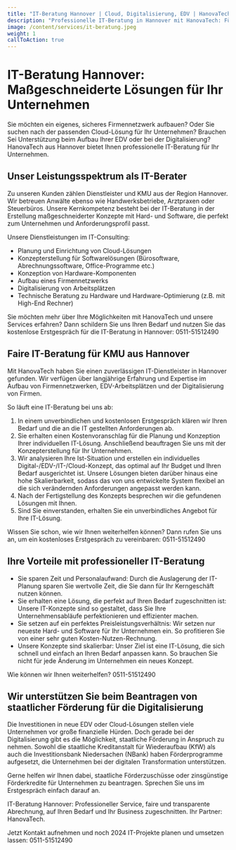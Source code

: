 ```yaml
---
title: "IT-Beratung Hannover | Cloud, Digitalisierung, EDV | HanovaTech"
description: "Professionelle IT-Beratung in Hannover mit HanovaTech: Für KMU. Individuelle Konzepte für Cloud, Digitalisierung, Netzwerk und EDV. 051151512490"
image: /content/services/it-beratung.jpeg
weight: 1
callToAction: true
---
```


# IT-Beratung Hannover: Maßgeschneiderte Lösungen für Ihr Unternehmen
Sie möchten ein eigenes, sicheres Firmennetzwerk aufbauen? Oder Sie suchen nach der passenden Cloud-Lösung für Ihr Unternehmen? Brauchen Sei Unterstützung beim Aufbau Ihrer EDV oder bei der Digitalisierung? HanovaTech aus Hannover bietet Ihnen professionelle IT-Beratung für Ihr Unternehmen. 

## Unser Leistungsspektrum als IT-Berater

Zu unseren Kunden zählen Dienstleister und KMU aus der Region Hannover. Wir betreuen Anwälte ebenso wie Handwerksbetriebe, Arztpraxen oder Steuerbüros. Unsere Kernkompetenz besteht bei der IT-Beratung in der Erstellung maßgeschneiderter Konzepte mit Hard- und Software, die perfekt zum Unternehmen und Anforderungsprofil passt. 

Unsere Dienstleistungen im IT-Consulting:

- Planung und Einrichtung von Cloud-Lösungen
- Konzepterstellung für Softwarelösungen (Bürosoftware, Abrechnungssoftware, Office-Programme etc.)
- Konzeption von Hardware-Komponenten
- Aufbau eines Firmennetzwerks
- Digitalisierung von Arbeitsplätzen
- Technische Beratung zu Hardware und Hardware-Optimierung (z.B. mit High-End Rechner)

Sie möchten mehr über Ihre Möglichkeiten mit HanovaTech und unsere Services erfahren? Dann schildern Sie uns Ihren Bedarf und nutzen Sie das kostenlose Erstgespräch für die IT-Beratung in Hannover: 0511-51512490

## Faire IT-Beratung für KMU aus Hannover
Mit HanovaTech haben Sie einen zuverlässigen IT-Dienstleister in Hannover gefunden. Wir verfügen über langjährige Erfahrung und Expertise im Aufbau von Firmennetzwerken, EDV-Arbeitsplätzen und der Digitalisierung von Firmen.

So läuft eine IT-Beratung bei uns ab:
1.	In einem unverbindlichen und kostenlosen Erstgespräch klären wir Ihren Bedarf und die an die IT gestellten Anforderungen ab.
2.	Sie erhalten einen Kostenvoranschlag für die Planung und Konzeption Ihrer individuellen IT-Lösung. Anschließend beauftragen Sie uns mit der Konzepterstellung für Ihr Unternehmen. 
3.	Wir analysieren Ihre Ist-Situation und erstellen ein individuelles Digital-/EDV-/IT-/Cloud-Konzept, das optimal auf Ihr Budget und Ihren Bedarf ausgerichtet ist. Unsere Lösungen bieten darüber hinaus eine hohe Skalierbarkeit, sodass das von uns entwickelte System flexibel an die sich verändernden Anforderungen angepasst werden kann.
4.	Nach der Fertigstellung des Konzepts besprechen wir die gefundenen Lösungen mit Ihnen. 
5.	Sind Sie einverstanden, erhalten Sie ein unverbindliches Angebot für Ihre IT-Lösung.

Wissen Sie schon, wie wir Ihnen weiterhelfen können? Dann rufen Sie uns an, um ein kostenloses Erstgespräch zu vereinbaren: 0511-51512490

## Ihre Vorteile mit professioneller IT-Beratung
- Sie sparen Zeit und Personalaufwand: Durch die Auslagerung der IT-Planung sparen Sie wertvolle Zeit, die Sie dann für Ihr Kerngeschäft nutzen können.
- Sie erhalten eine Lösung, die perfekt auf Ihren Bedarf zugeschnitten ist: Unsere IT-Konzepte sind so gestaltet, dass Sie Ihre Unternehmensabläufe perfektionieren und effizienter machen. 
- Sie setzen auf ein perfektes Preisleistungsverhältnis: Wir setzen nur neueste Hard- und Software für Ihr Unternehmen ein. So profitieren Sie von einer sehr guten Kosten-Nutzen-Rechnung.
- Unsere Konzepte sind skalierbar: Unser Ziel ist eine IT-Lösung, die sich schnell und einfach an Ihren Bedarf anpassen kann. So brauchen Sie nicht für jede Änderung im Unternehmen ein neues Konzept. 

Wie können wir Ihnen weiterhelfen? 0511-51512490

## Wir unterstützen Sie beim Beantragen von staatlicher Förderung für die Digitalisierung

Die Investitionen in neue EDV oder Cloud-Lösungen stellen viele Unternehmen vor große finanzielle Hürden. Doch gerade bei der Digitalisierung gibt es die Möglichkeit, staatliche Förderung in Anspruch zu nehmen. 
Sowohl die staatliche Kreditanstalt für Wiederaufbau (KfW) als auch die Investitionsbank Niedersachen (NBank) haben Förderprogramme aufgesetzt, die Unternehmen bei der digitalen Transformation unterstützen.

Gerne helfen wir Ihnen dabei, staatliche Förderzuschüsse oder zinsgünstige Förderkredite für Unternehmen zu beantragen. Sprechen Sie uns im Erstgespräch einfach darauf an. 


IT-Beratung Hannover: Professioneller Service, faire und transparente Abrechnung, auf Ihren Bedarf und Ihr Business zugeschnitten. Ihr Partner: HanovaTech. 

Jetzt Kontakt aufnehmen und noch 2024 IT-Projekte planen und umsetzen lassen: 0511-51512490